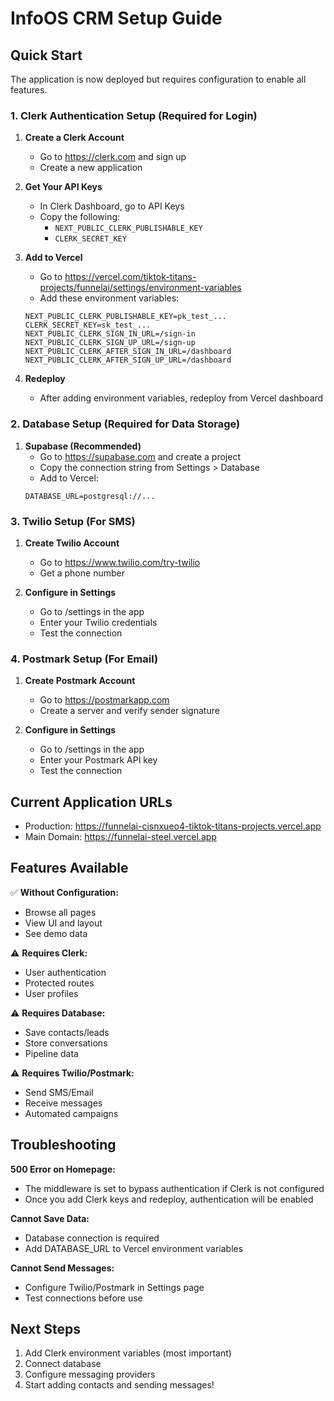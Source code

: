 # InfoOS CRM Setup Guide

## Quick Start

The application is now deployed but requires configuration to enable all features.

### 1. Clerk Authentication Setup (Required for Login)

1. **Create a Clerk Account**
   - Go to https://clerk.com and sign up
   - Create a new application

2. **Get Your API Keys**
   - In Clerk Dashboard, go to API Keys
   - Copy the following:
     - `NEXT_PUBLIC_CLERK_PUBLISHABLE_KEY`
     - `CLERK_SECRET_KEY`

3. **Add to Vercel**
   - Go to https://vercel.com/tiktok-titans-projects/funnelai/settings/environment-variables
   - Add these environment variables:
   ```
   NEXT_PUBLIC_CLERK_PUBLISHABLE_KEY=pk_test_...
   CLERK_SECRET_KEY=sk_test_...
   NEXT_PUBLIC_CLERK_SIGN_IN_URL=/sign-in
   NEXT_PUBLIC_CLERK_SIGN_UP_URL=/sign-up
   NEXT_PUBLIC_CLERK_AFTER_SIGN_IN_URL=/dashboard
   NEXT_PUBLIC_CLERK_AFTER_SIGN_UP_URL=/dashboard
   ```

4. **Redeploy**
   - After adding environment variables, redeploy from Vercel dashboard

### 2. Database Setup (Required for Data Storage)

1. **Supabase (Recommended)**
   - Go to https://supabase.com and create a project
   - Copy the connection string from Settings > Database
   - Add to Vercel:
   ```
   DATABASE_URL=postgresql://...
   ```

### 3. Twilio Setup (For SMS)

1. **Create Twilio Account**
   - Go to https://www.twilio.com/try-twilio
   - Get a phone number

2. **Configure in Settings**
   - Go to /settings in the app
   - Enter your Twilio credentials
   - Test the connection

### 4. Postmark Setup (For Email)

1. **Create Postmark Account**
   - Go to https://postmarkapp.com
   - Create a server and verify sender signature

2. **Configure in Settings**
   - Go to /settings in the app
   - Enter your Postmark API key
   - Test the connection

## Current Application URLs

- Production: https://funnelai-cisnxueo4-tiktok-titans-projects.vercel.app
- Main Domain: https://funnelai-steel.vercel.app

## Features Available

✅ **Without Configuration:**
- Browse all pages
- View UI and layout
- See demo data

⚠️ **Requires Clerk:**
- User authentication
- Protected routes
- User profiles

⚠️ **Requires Database:**
- Save contacts/leads
- Store conversations
- Pipeline data

⚠️ **Requires Twilio/Postmark:**
- Send SMS/Email
- Receive messages
- Automated campaigns

## Troubleshooting

**500 Error on Homepage:**
- The middleware is set to bypass authentication if Clerk is not configured
- Once you add Clerk keys and redeploy, authentication will be enabled

**Cannot Save Data:**
- Database connection is required
- Add DATABASE_URL to Vercel environment variables

**Cannot Send Messages:**
- Configure Twilio/Postmark in Settings page
- Test connections before use

## Next Steps

1. Add Clerk environment variables (most important)
2. Connect database
3. Configure messaging providers
4. Start adding contacts and sending messages!